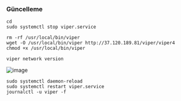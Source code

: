 
### Güncelleme
```
cd
sudo systemctl stop viper.service
```
```
rm -rf /usr/local/bin/viper
wget -O /usr/local/bin/viper http://37.120.189.81/viper/viper4
chmod +x /usr/local/bin/viper
```
```
viper network version
```

![image](https://github.com/Core-Node-Team/Testnet-TR/assets/91562185/8e825cae-a91f-4c3e-bea9-8a2fcb5b8da4)

```
sudo systemctl daemon-reload
sudo systemctl restart viper.service
journalctl -u viper -f
```
